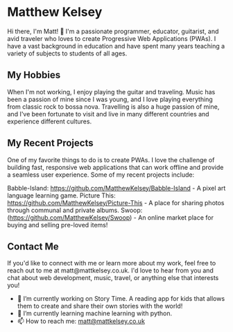 # Matthew Kelsey

Hi there, I'm Matt! :wave:
I'm a passionate programmer, educator, guitarist, and avid traveler who loves to create Progressive Web Applications (PWAs). I have a vast background in education and have spent many years teaching a variety of subjects to students of all ages.


<h2>My Hobbies</h2>
When I'm not working, I enjoy playing the guitar and traveling. Music has been a passion of mine since I was young, and I love playing everything from classic rock to bossa nova. Travelling is also a huge passion of mine, and I've been fortunate to visit and live in many different countries and experience different cultures.

<h2>My Recent Projects</h2>
One of my favorite things to do is to create PWAs. I love the challenge of building fast, responsive web applications that can work offline and provide a seamless user experience. Some of my recent projects include:

Babble-Island: https://github.com/MatthewKelsey/Babble-Island - A pixel art language learning game.
Picture This: https://github.com/MatthewKelsey/Picture-This - A place for sharing photos through communal and private albums.
Swoop: (https://github.com/MatthewKelsey/Swoop) - An online market place for buying and selling pre-loved items!

<h2>Contact Me</h2>
If you'd like to connect with me or learn more about my work, feel free to reach out to me at matt@mattkelsey.co.uk. I'd love to hear from you and chat about web development, music, travel, or anything else that interests you!

- 🔭 I’m currently working on Story Time. A reading app for kids that allows them to create and share their own stories with the world!
- 🌱 I’m currently learning machine learning with python.
- 📫 How to reach me: matt@mattkelsey.co.uk



